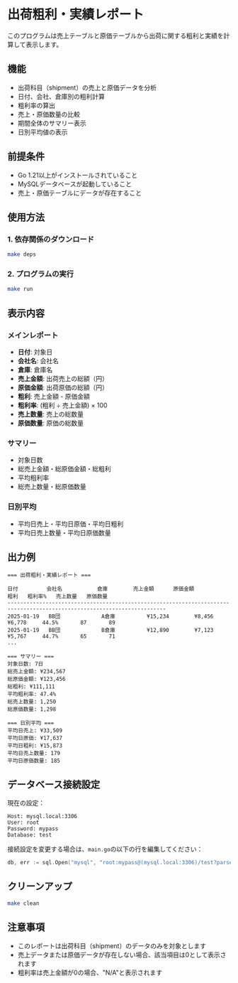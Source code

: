 # 出荷粗利・実績レポート

このプログラムは売上テーブルと原価テーブルから出荷に関する粗利と実績を計算して表示します。

## 機能

- 出荷科目（shipment）の売上と原価データを分析
- 日付、会社、倉庫別の粗利計算
- 粗利率の算出
- 売上・原価数量の比較
- 期間全体のサマリー表示
- 日別平均値の表示

## 前提条件

- Go 1.21以上がインストールされていること
- MySQLデータベースが起動していること
- 売上・原価テーブルにデータが存在すること

## 使用方法

### 1. 依存関係のダウンロード

```bash
make deps
```

### 2. プログラムの実行

```bash
make run
```

## 表示内容

### メインレポート
- **日付**: 対象日
- **会社名**: 会社名
- **倉庫**: 倉庫名
- **売上金額**: 出荷売上の総額（円）
- **原価金額**: 出荷原価の総額（円）
- **粗利**: 売上金額 - 原価金額
- **粗利率**: (粗利 ÷ 売上金額) × 100
- **売上数量**: 売上の総数量
- **原価数量**: 原価の総数量

### サマリー
- 対象日数
- 総売上金額・総原価金額・総粗利
- 平均粗利率
- 総売上数量・総原価数量

### 日別平均
- 平均日売上・平均日原価・平均日粗利
- 平均日売上数量・平均日原価数量

## 出力例

```
=== 出荷粗利・実績レポート ===

日付         会社名           倉庫        売上金額      原価金額          粗利   粗利率%   売上数量   原価数量
------------------------------------------------------------------------------------------------------------------------
2025-01-19   BB団             A倉庫          ¥15,234        ¥8,456        ¥6,778     44.5%       87       89
2025-01-19   BB団             B倉庫          ¥12,890        ¥7,123        ¥5,767     44.7%       65       71
...

=== サマリー ===
対象日数: 7日
総売上金額: ¥234,567
総原価金額: ¥123,456
総粗利: ¥111,111
平均粗利率: 47.4%
総売上数量: 1,250
総原価数量: 1,298

=== 日別平均 ===
平均日売上: ¥33,509
平均日原価: ¥17,637
平均日粗利: ¥15,873
平均日売上数量: 179
平均日原価数量: 185
```

## データベース接続設定

現在の設定：
```
Host: mysql.local:3306
User: root
Password: mypass
Database: test
```

接続設定を変更する場合は、`main.go`の以下の行を編集してください：
```go
db, err := sql.Open("mysql", "root:mypass@(mysql.local:3306)/test?parseTime=true")
```

## クリーンアップ

```bash
make clean
```

## 注意事項

- このレポートは出荷科目（shipment）のデータのみを対象とします
- 売上データまたは原価データが存在しない場合、該当項目は0として表示されます
- 粗利率は売上金額が0の場合、"N/A"と表示されます
